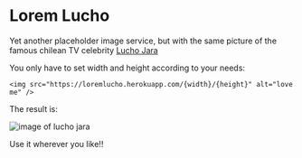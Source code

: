 # Lorem Lucho

Yet another placeholder image service, but with the same picture of the famous chilean TV celebrity [Lucho Jara](https://es.wikipedia.org/wiki/Luis_Jara) 

You only have to set width and height according to your needs:
	
	<img src="https://loremlucho.herokuapp.com/{width}/{height}" alt="love me" />

The result is:

![image of lucho jara](https://loremlucho.herokuapp.com/400/500 "Image of lucho jara")

Use it wherever you like!!
